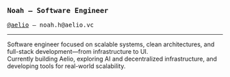 <!-- Intro -->
<h3 align="left">
  <samp>Noah – Software Engineer</samp>
</h3>
<p>
  <samp>
    <a href="https://x.com/aelio_vc" target="_blank">@aelio</a> – noah.h@aelio.vc
  </samp>
</p>

---

Software engineer focused on scalable systems, clean architectures, and full-stack development—from infrastructure to UI.<br/>Currently building Aelio, exploring AI and decentralized infrastructure, and developing tools for real-world scalability.
